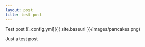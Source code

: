 ```yaml
---
layout: post
title: test post
---
```


Test post
![_config.yml]({{ site.baseurl }}/images/pancakes.png)

Just a test post
